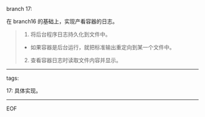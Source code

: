 branch 17:

在 branch16 的基础上，实现产看容器的日志。

> 1. 将后台程序日志持久化到文件中。
>   + 如果容器是后台运行，就把标准输出重定向到某一个文件中。
> 2. 查看容器日志时读取文件内容并显示。


---

tags:

17:
具体实现。

---

EOF
